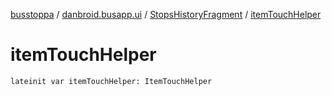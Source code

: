 [busstoppa](../../index.md) / [danbroid.busapp.ui](../index.md) / [StopsHistoryFragment](index.md) / [itemTouchHelper](./item-touch-helper.md)

# itemTouchHelper

`lateinit var itemTouchHelper: ItemTouchHelper`
